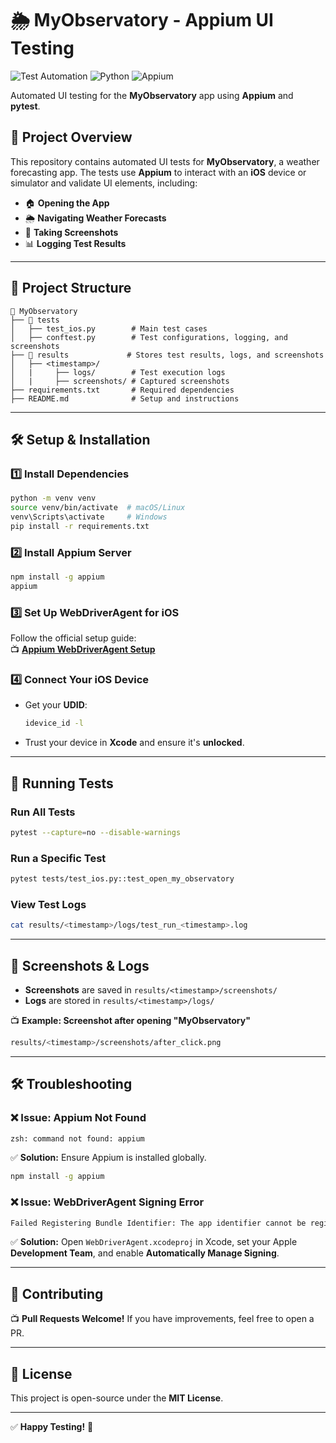 # 🌦️ MyObservatory - Appium UI Testing

![Test Automation](https://img.shields.io/badge/Test-Automation-blue)
![Python](https://img.shields.io/badge/Python-3.9%2B-blue)
![Appium](https://img.shields.io/badge/Appium-1.22%2B-green)

Automated UI testing for the **MyObservatory** app using **Appium** and **pytest**.

## 📌 **Project Overview**
This repository contains automated UI tests for **MyObservatory**, a weather forecasting app. The tests use **Appium** to interact with an **iOS** device or simulator and validate UI elements, including:
- 🏠 **Opening the App**
- 🌦️ **Navigating Weather Forecasts**
- 📸 **Taking Screenshots**
- 📊 **Logging Test Results**

---

## 📂 **Project Structure**
```
📆 MyObservatory
├── 📁 tests
│   ├── test_ios.py        # Main test cases
│   ├── conftest.py        # Test configurations, logging, and screenshots
├── 📁 results             # Stores test results, logs, and screenshots
│   ├── <timestamp>/ 
│   |     ├── logs/        # Test execution logs
│   |     ├── screenshots/ # Captured screenshots
├── requirements.txt       # Required dependencies
├── README.md              # Setup and instructions
```

---

## 🛠 **Setup & Installation**
### **1️⃣ Install Dependencies**
```sh
python -m venv venv
source venv/bin/activate  # macOS/Linux
venv\Scripts\activate     # Windows
pip install -r requirements.txt
```

### **2️⃣ Install Appium Server**
```sh
npm install -g appium
appium
```

### **3️⃣ Set Up WebDriverAgent for iOS**
Follow the official setup guide:  
📺 **[Appium WebDriverAgent Setup](https://appium.github.io/appium-xcuitest-driver/latest/preparation/real-device-config/)**

### **4️⃣ Connect Your iOS Device**
- Get your **UDID**:
  ```sh
  idevice_id -l
  ```
- Trust your device in **Xcode** and ensure it's **unlocked**.

---

## 🚀 **Running Tests**
### **Run All Tests**
```sh
pytest --capture=no --disable-warnings
```

### **Run a Specific Test**
```sh
pytest tests/test_ios.py::test_open_my_observatory
```

### **View Test Logs**
```sh
cat results/<timestamp>/logs/test_run_<timestamp>.log
```

---

## 📸 **Screenshots & Logs**
- **Screenshots** are saved in `results/<timestamp>/screenshots/`
- **Logs** are stored in `results/<timestamp>/logs/`

📺 **Example: Screenshot after opening "MyObservatory"**
```sh
results/<timestamp>/screenshots/after_click.png
```

---


## 🛠 **Troubleshooting**
### ❌ **Issue: Appium Not Found**
```sh
zsh: command not found: appium
```
✅ **Solution:** Ensure Appium is installed globally.
```sh
npm install -g appium
```

### ❌ **Issue: WebDriverAgent Signing Error**
```sh
Failed Registering Bundle Identifier: The app identifier cannot be registered to your development team.
```
✅ **Solution:** Open `WebDriverAgent.xcodeproj` in Xcode, set your Apple **Development Team**, and enable **Automatically Manage Signing**.

---

## 🎯 **Contributing**
📺 **Pull Requests Welcome!** If you have improvements, feel free to open a PR.

---

## 📝 **License**
This project is open-source under the **MIT License**.

---

✅ **Happy Testing!** 🚀

